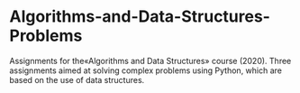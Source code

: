 # Algorithms-and-Data-Structures-Problems

Assignments for the«Algorithms and Data Structures» course (2020). Three assignments aimed at solving complex problems using Python, which are based on the use of data structures.
